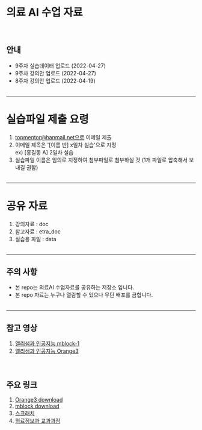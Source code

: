 # 의료 AI 수업 자료 
<br>

## 안내
* 9주차 실습데이터 업로드 (2022-04-27)
* 9주차 강의안 업로드 (2022-04-27)
* 8주차 강의안 업로드 (2022-04-19)
<br><br>

-----------------------------------
# 실습파일 제출 요령

1. topmentor@hanmail.net으로 이메일 제출 
2. 이메일 제목은 '[이름 반] x일차 실습'으로 지정 <br>
   ex) [홍길동 A] 2일차 실습
3. 실습파일 이름은 임의로 지정하여 첨부파일로 첨부하실 것 
   (1개 파일로 압축해서 보내길 권함)
<br><br>


-----------------------------------
# 공유 자료

1. 강의자료 : doc 
2. 참고자료 : etra_doc
3. 실습용 파일 : data
<br><br>

-----------------------------------
## 주의 사항
* 본 repo는 의료AI 수업자료를 공유하는 저장소 입니다. 
* 본 repo 자료는 누구나 열람할 수 있으나 무단 배포를 금합니다.
<br><br>

-----------------------------------
## 참고 영상
1. [엘리샘과 인공지능 mblock-1](https://www.youtube.com/watch?v=pWPKf7OIH_s&t=367s) <br>
2. [엘리샘과 인공지능 Orange3](https://www.youtube.com/watch?v=C1My7qMde40) <br>
<br><br>

## 주요 링크
1. [Orange3 download](https://orangedatamining.com/download/#windows) <br>
2. [mblock download](https://mblock.makeblock.com/en-us/download/) <br>
3. [스크래치](https://scratch.mit.edu/) <br>
4. [의료정보과 교과과정](https://www.shu.ac.kr/file/announcing/cur_mis_2021.pdf) <br>
<br><br>




